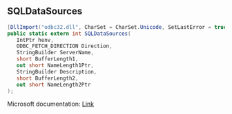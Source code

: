 ## SQLDataSources

```csharp
[DllImport("odbc32.dll", CharSet = CharSet.Unicode, SetLastError = true)]
public static extern int SQLDataSources(
   IntPtr henv,
   ODBC_FETCH_DIRECTION Direction,
   StringBuilder ServerName,
   short BufferLength1,
   out short NameLength1Ptr,
   StringBuilder Description,
   short BufferLength2,
   out short NameLength2Ptr
);
```

Microsoft documentation: [Link](https://docs.microsoft.com/en-us/sql/odbc/reference/syntax/sqldatasources-function)
